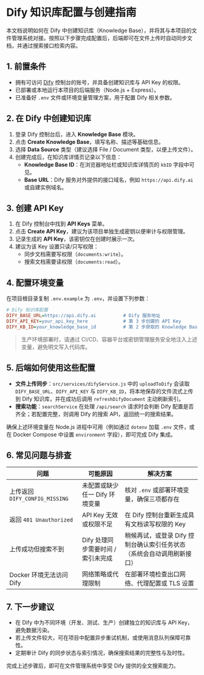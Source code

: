 # Dify 知识库配置与创建指南

本文档说明如何在 Dify 中创建知识库（Knowledge Base），并将其与本项目的文件管理系统对接。按照以下步骤完成配置后，后端即可在文件上传时自动同步文档，并通过搜索接口检索内容。

## 1. 前置条件

- 拥有可访问 [Dify](https://dify.ai/) 控制台的账号，并具备创建知识库与 API Key 的权限。
- 已部署或本地运行本项目的后端服务（Node.js + Express）。
- 已准备好 `.env` 文件或环境变量管理方案，用于配置 Dify 相关参数。

## 2. 在 Dify 中创建知识库

1. 登录 Dify 控制台后，进入 **Knowledge Base** 模块。
2. 点击 **Create Knowledge Base**，填写名称、描述等基础信息。
3. 选择 **Data Source** 类型（建议选择 File / Document 类型，以便上传文件）。
4. 创建完成后，在知识库详情页记录以下信息：
   - **Knowledge Base ID**：在浏览器地址栏或知识库详情页的 `kbID` 字段中可见。
   - **Base URL**：Dify 服务对外提供的接口域名，例如 `https://api.dify.ai` 或自建实例域名。

## 3. 创建 API Key

1. 在 Dify 控制台中找到 **API Keys** 菜单。
2. 点击 **Create API Key**，建议为该项目单独生成密钥以便审计与权限管理。
3. 记录生成的 **API Key**，该密钥仅在创建时展示一次。
4. 建议为该 Key 设置只读/只写权限：
   - 同步文档需要写权限（`documents:write`）。
   - 搜索文档需要读权限（`documents:read`）。

## 4. 配置环境变量

在项目根目录复制 `.env.example` 为 `.env`，并设置下列参数：

```ini
# Dify 知识库配置
DIFY_BASE_URL=https://api.dify.ai          # Dify 服务地址
DIFY_API_KEY=your_api_key_here             # 第 3 步创建的 API Key
DIFY_KB_ID=your_knowledge_base_id          # 第 2 步获取的 Knowledge Base ID
```

> 生产环境部署时，请通过 CI/CD、容器平台或密钥管理服务安全地注入上述变量，避免明文写入代码库。

## 5. 后端如何使用这些配置

- **文件上传同步**：`src/services/difyService.js` 中的 `uploadToDify` 会读取 `DIFY_BASE_URL`、`DIFY_API_KEY` 与 `DIFY_KB_ID`，将本地保存的文件流式上传到 Dify 知识库，并在成功后调用 `refreshDifyDocument` 主动刷新索引。
- **搜索功能**：`searchService` 在处理 `/api/search` 请求时会判断 Dify 配置是否齐全；若配置完整，则调用 Dify 的搜索 API，返回统一的搜索结果。

确保上述环境变量在 Node.js 进程中可用（例如通过 `dotenv` 加载 `.env` 文件，或在 Docker Compose 中设置 `environment` 字段），即可完成 Dify 集成。

## 6. 常见问题与排查

| 问题                           | 可能原因                           | 解决方案                                                               |
| ------------------------------ | ---------------------------------- | ---------------------------------------------------------------------- |
| 上传返回 `DIFY_CONFIG_MISSING` | 未配置或缺少任一 Dify 环境变量     | 核对 `.env` 或部署环境变量，确保三项都存在                             |
| 返回 `401 Unauthorized`        | API Key 无效或权限不足             | 在 Dify 控制台重新生成具有文档读写权限的 Key                           |
| 上传成功但搜索不到             | Dify 处理同步需要时间 / 索引未完成 | 稍候再试，或登录 Dify 控制台确认索引任务状态（系统会自动调用刷新接口） |
| Docker 环境无法访问 Dify       | 网络策略或代理限制                 | 在部署环境检查出口网络、代理配置或 TLS 设置                            |

## 7. 下一步建议

- 在 Dify 中为不同环境（开发、测试、生产）创建独立的知识库与 API Key，避免数据污染。
- 若上传文件较大，可在项目中配置异步重试机制，或使用消息队列保障可靠性。
- 定期审计 Dify 的同步状态与索引情况，确保搜索结果的完整性与及时性。

完成上述步骤后，即可在文件管理系统中享受 Dify 提供的全文搜索能力。
